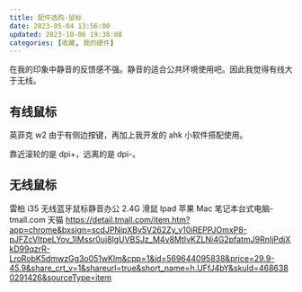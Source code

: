 ```yaml
---
title: 配件选购-鼠标
date: 2023-05-04 13:56:00
updated: 2023-10-06 19:38:08
categories: [收藏, 我的硬件]
---
```


在我的印象中静音的反馈感不强。静音的适合公共环境使用吧。因此我觉得有线大于无线。

## 有线鼠标

英菲克 w2
由于有侧边按键，再加上我开发的 ahk 小软件搭配使用。

靠近滚轮的是 dpi+，远离的是 dpi-。

## 无线鼠标

雷柏 i35 无线蓝牙鼠标静音办公 2.4G 滑鼠 Ipad 苹果 Mac 笔记本台式电脑-tmall.com 天猫
<https://detail.tmall.com/item.htm?app=chrome&bxsign=scdJPNipXBv5V262Zy_y10iREPPJOmxP8-pJFZcVltpeLYov_1IMssr0uj8lgUVBSJz_M4v8MtIvKZLNi4G2pfatmJ9RnIjPdjXkD99qzrR-LroRobK5dmwzGg3o051wKlm&cpp=1&id=569644095838&price=29.9-45.9&share_crt_v=1&shareurl=true&short_name=h.UFfJ4bY&skuId=4686380291426&sourceType=item>
